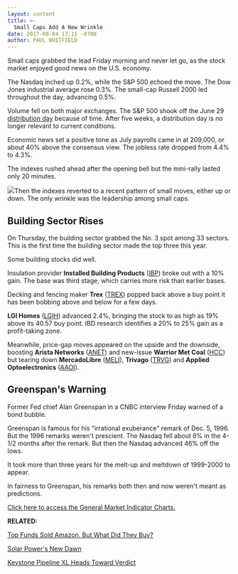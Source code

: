 ```yaml
---
layout: content
title: >-
  Small Caps Add A New Wrinkle
date: 2017-08-04 17:11 -0700
author: PAUL WHITFIELD
---
```






Small caps grabbed the lead Friday morning and never let go, as the stock market enjoyed good news on the U.S. economy.




The Nasdaq inched up 0.2%, while the S&P 500 echoed the move. The Dow Jones industrial average rose 0.3%. The small-cap Russell 2000 led throughout the day, advancing 0.5%.


Volume fell on both major exchanges. The S&P 500 shook off the June 29 [distribution day](http://education.investors.com/lesson.aspx?id=735759&sourceid=735764) because of time. After five weeks, a distribution day is no longer relevant to current conditions.


Economic news set a positive tone as July payrolls came in at 209,000, or about 40% above the consensus view. The jobless rate dropped from 4.4% to 4.3%.


The indexes rushed ahead after the opening bell but the mini-rally lasted only 20 minutes.


![](https://www.investors.com/wp-content/uploads/2017/08/MP080417.png)Then the indexes reverted to a recent pattern of small moves, either up or down. The only wrinkle was the leadership among small caps.


Building Sector Rises
---------------------


On Thursday, the building sector grabbed the No. 3 spot among 33 sectors. This is the first time the building sector made the top three this year.


Some building stocks did well.


Insulation provider **Installed Building Products** ([IBP](https://research.investors.com/quote.aspx?symbol=IBP)) broke out with a 10% gain. The base was third stage, which carries more risk than earlier bases.


Decking and fencing maker **Trex** ([TREX](https://research.investors.com/quote.aspx?symbol=TREX)) popped back above a buy point it has been bobbing above and below for a few days.


**LGI Homes** ([LGIH](https://research.investors.com/quote.aspx?symbol=LGIH)) advanced 2.4%, bringing the stock to as high as 19% above its 40.57 buy point. IBD research identifies a 20% to 25% gain as a profit-taking zone.


Meanwhile, price-gap moves appeared on the upside and the downside, boosting **Arista Networks** ([ANET](https://research.investors.com/quote.aspx?symbol=ANET)) and new-issue **Warrior Met Coal** ([HCC](https://research.investors.com/quote.aspx?symbol=HCC)) but tearing down **MercadoLibre** ([MELI](https://research.investors.com/quote.aspx?symbol=MELI)), **Trivago** ([TRVG](https://research.investors.com/quote.aspx?symbol=TRVG)) and **Applied Optoelectronics** ([AAOI](https://research.investors.com/quote.aspx?symbol=AAOI)).


Greenspan's Warning
-------------------


Former Fed chief Alan Greenspan in a CNBC interview Friday warned of a bond bubble.


Greenspan is famous for his "irrational exuberance" remark of Dec. 5, 1996. But the 1996 remarks weren't prescient. The Nasdaq fell about 8% in the 4-1/2 months after the remark. But then the Nasdaq advanced 46% off the lows.


It took more than three years for the melt-up and meltdown of 1999-2000 to appear.


In fairness to Greenspan, his remarks both then and now weren't meant as predictions.


[Click here to access the General Market Indicator Charts.](https://www.investors.com/wp-content/uploads/2017/08/GMI_080717.pdf)


**RELATED:**


[Top Funds Sold Amazon, But What Did They Buy?](https://www.investors.com/etfs-and-funds/mutual-funds/which-stocks-are-the-best-mutual-funds-buying-and-selling/)


[Solar Power's New Dawn](https://www.investors.com/research/industry-snapshot/solar-stocks-rebound-into-a-future-clouded-by-trump-china/)


[Keystone Pipeline XL Heads Toward Verdict](https://www.investors.com/research/the-income-investor/keystone-xl-heads-for-final-approval-suncor-stands-to-gain/)




